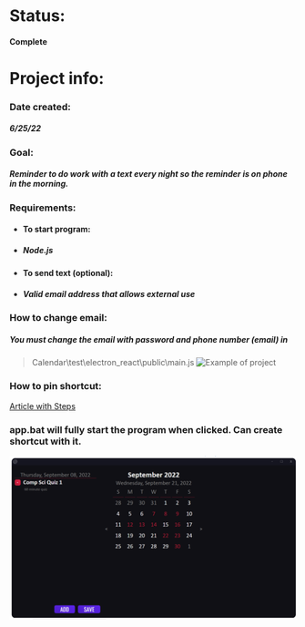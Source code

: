 # Status:
#### Complete
# Project info:
### Date created:
##### 6/25/22
### Goal:
##### Reminder to do work with a text every night so the reminder is on phone in the morning.
### Requirements:
- #### To start program:
- ##### Node.js
- #### To send text (optional):
- ##### Valid email address that allows external use
### How to change email:
##### You must change the email with password and phone number (email) in
> Calendar\test\electron_react\public\main.js
![Example of project](https://github.com/coltonk1/Code/blob/main/Calendar/code-image.PNG)
### How to pin shortcut:
[Article with Steps](https://www.digitalcitizen.life/how-pin-any-folder-windows-7-taskbar/)
### app.bat will fully start the program when clicked. Can create shortcut with it.

![Example of project](https://github.com/coltonk1/Code/blob/main/Calendar/example-image.PNG)
